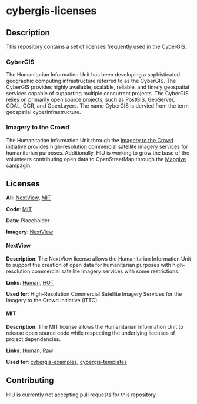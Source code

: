 cybergis-licenses
=================

## Description

This repository contains a set of licenses frequently used in the CyberGIS.

### CyberGIS
The Humanitarian Information Unit has been developing a sophisticated geographic computing infrastructure referred to as the CyberGIS. The CyberGIS provides highly available, scalable, reliable, and timely geospatial services capable of supporting multiple concurrent projects.  The CyberGIS relies on primarily open source projects, such as PostGIS, GeoServer, GDAL, OGR, and OpenLayers.  The name CyberGIS is dervied from the term geospatial cyberinfrastructure.

### Imagery to the Crowd
The Humanitarian Information Unit through the [Imagery to the Crowd](https://hiu.state.gov/ittc/ittc.aspx) initiative provides high-resolution commercial satellite imagery services for humanitarian purposes.  Additionally, HIU is working to grow the base of the volunteers contributing open data to OpenStreetMap through the [Mapgive](http://mapgive.state.gov/) campagin.

## Licenses

**All**: [NextView](#nextview), [MIT](#mit)

**Code**: [MIT](#mit)

**Data**: Placeholder

**Imagery**: [NextView](#nextview)

#### NextView

**Description**: The NextView license allows the Humanitarian Information Unit to support the creation of open data for humanitarian purposes with high-resolution commercial satellite imagery services with some restrictions.

**Links**: [Human](https://github.com/state-hiu/cybergis-licenses/blob/master/licenses/NEXTVIEW-LICENSE-HUMAN.txt), [HOT](https://github.com/state-hiu/cybergis-licenses/blob/master/licenses/NEXTVIEW-LICENSE-HOT.txt)

**Used for**: High-Resolution Commercial Satellite Imagery Services for the Imagery to the Crowd Initiative (ITTC). 

#### MIT

**Description**: The MIT license allows the Humanitarian Information Unit to release open source code while respecting the underlying licenses of project dependencies.

**Links**: [Human](https://github.com/state-hiu/cybergis-licenses/blob/master/licenses/MIT-LICENSE-HUMAN.txt), [Raw](https://github.com/state-hiu/cybergis-licenses/blob/master/licenses/MIT-LICENSE-RAW.txt)

**Used for**: [cybergis-examples](https://github.com/state-hiu/cybergis-client-examples), [cybergis-templates](https://github.com/state-hiu/cybergis-client-templates)

## Contributing

HIU is currently not accepting pull requests for this repository.

